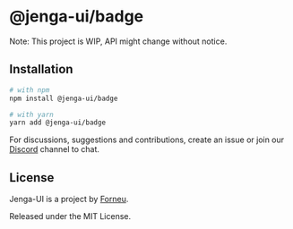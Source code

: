 # @jenga-ui/badge

Note: This project is WIP, API might change without notice.

## Installation

```sh
# with npm
npm install @jenga-ui/badge

# with yarn
yarn add @jenga-ui/badge
```

For discussions, suggestions and contributions, create an issue or join our [Discord](https://discord.gg/sHnHPnAPZj) channel to chat.

## License

Jenga-UI is a project by [Forneu](https://forneu.com).

Released under the MIT License.
